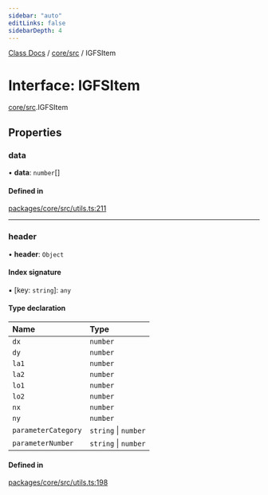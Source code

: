 ```yaml
---
sidebar: "auto"
editLinks: false
sidebarDepth: 4
---
```


[Class Docs](../index.md) / [core/src](../modules/core_src.md) / IGFSItem

# Interface: IGFSItem

[core/src](../modules/core_src.md).IGFSItem

## Properties

### data

• **data**: `number`[]

#### Defined in

[packages/core/src/utils.ts:211](https://github.com/sakitam-fdd/wind-layer/blob/a0de2bd/packages/core/src/utils.ts#L211)

___

### header

• **header**: `Object`

#### Index signature

▪ [key: `string`]: `any`

#### Type declaration

| Name | Type |
| :------ | :------ |
| `dx` | `number` |
| `dy` | `number` |
| `la1` | `number` |
| `la2` | `number` |
| `lo1` | `number` |
| `lo2` | `number` |
| `nx` | `number` |
| `ny` | `number` |
| `parameterCategory` | `string` \| `number` |
| `parameterNumber` | `string` \| `number` |

#### Defined in

[packages/core/src/utils.ts:198](https://github.com/sakitam-fdd/wind-layer/blob/a0de2bd/packages/core/src/utils.ts#L198)
